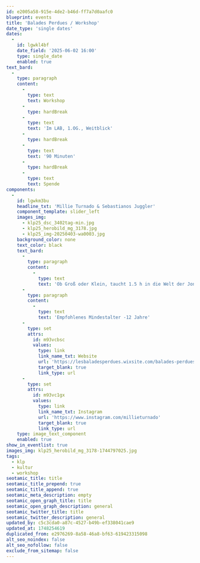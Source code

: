 ```yaml
---
id: e2005a58-915e-4de2-b46d-ff7a7d0aafc0
blueprint: events
title: 'Balades Perdues / Workshop'
date_type: 'single dates'
dates:
  -
    id: lgwkl4bf
    date_field: '2025-06-02 16:00'
    type: single_date
    enabled: true
text_bard:
  -
    type: paragraph
    content:
      -
        type: text
        text: Workshop
      -
        type: hardBreak
      -
        type: text
        text: 'Im LAB, 1.OG., Weitblick'
      -
        type: hardBreak
      -
        type: text
        text: '90 Minuten'
      -
        type: hardBreak
      -
        type: text
        text: Spende
components:
  -
    id: lgwkm3bu
    headline_txt: 'Millie Turnado & Sebastianos Juggler'
    component_template: slider_left
    images_img:
      - klp25_dsc_3402tag-min.jpg
      - klp25_herobild_mg_3178.jpg
      - klp25_img-20250403-wa0003.jpg
    background_color: none
    text_color: black
    text_bard:
      -
        type: paragraph
        content:
          -
            type: text
            text: 'Ob Groß oder Klein, taucht 1.5 h in die Welt der Jonglage ein! Jonglage ist eine Kunst, die Körper, Raum und Bewegung verbindet. Wir starten mit einem Ball, lernen ihn spielerisch zu bewegen und steigern uns mit mehreren Objekten. Sebastian kommt aus Chile und jongliert seit 20 Jahren – am liebsten mit Bällen.'
      -
        type: paragraph
        content:
          -
            type: text
            text: 'Empfohlenes Mindestalter -12 Jahre'
      -
        type: set
        attrs:
          id: m93vcbsc
          values:
            type: link
            link_name_txt: Website
            url: 'https://lesbaladesperdues.wixsite.com/balades-perdues/en/blank'
            target_blank: true
            link_type: url
      -
        type: set
        attrs:
          id: m93vc1gx
          values:
            type: link
            link_name_txt: Instagram
            url: 'https://www.instagram.com/millieturnado'
            target_blank: true
            link_type: url
    type: image_text_component
    enabled: true
show_in_eventlist: true
images_img: klp25_herobild_mg_3178-1744797025.jpg
tags:
  - klp
  - kultur
  - workshop
seotamic_title: title
seotamic_title_prepend: true
seotamic_title_append: true
seotamic_meta_description: empty
seotamic_open_graph_title: title
seotamic_open_graph_description: general
seotamic_twitter_title: title
seotamic_twitter_description: general
updated_by: c5c3cda0-a87c-4527-b49b-ef338041cae9
updated_at: 1748254619
duplicated_from: e2976269-8a58-46a8-bf63-619423315098
alt_seo_noindex: false
alt_seo_nofollow: false
exclude_from_sitemap: false
---
```

